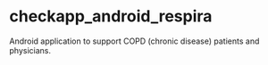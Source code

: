 # checkapp_android_respira
Android application to support COPD (chronic disease) patients and physicians. 
